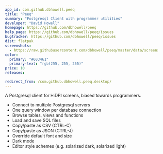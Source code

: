 ```yaml
---
app_id: com.github.dbhowell.peeq
title: "Peeq"
summary: "Postgresql Client with programmer utilities"
developer: "David Howell"
homepage: https://github.com/dbhowell/peeq
help_page: https://github.com/dbhowell/peeq/issues
bugtracker: https://github.com/dbhowell/peeq/issues
dist: flatpak
screenshots:
  - https://raw.githubusercontent.com/dbhowell/peeq/master/data/screenshot_001.png
color:
  primary: "#603461"
  primary-text: "rgb(255, 255, 255)"
price: 10
releases:

redirect_from: /com.github.dbhowell.peeq.desktop/
---
```


<p>A Postgresql client for HiDPI screens, biased towards programmers.</p>
<ul>
<li>Connect to multiple Postgresql servers</li>
<li>One query window per database connection</li>
<li>Browse tables, views and functions</li>
<li>Load and save SQL files</li>
<li>Copy/paste as CSV (CTRL-C)</li>
<li>Copy/paste as JSON (CTRL-J)</li>
<li>Override default font and size</li>
<li>Dark mode</li>
<li>Editor style schemes (e.g. solarized dark, solarized light)</li>
</ul>